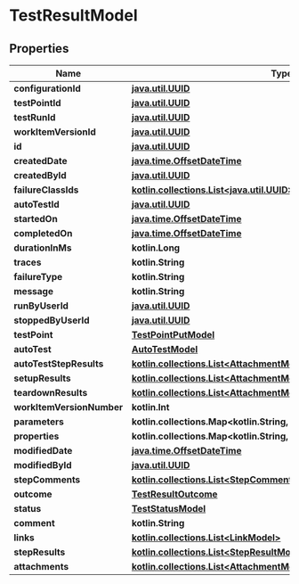 
# TestResultModel

## Properties
| Name | Type | Description | Notes |
| ------------ | ------------- | ------------- | ------------- |
| **configurationId** | [**java.util.UUID**](java.util.UUID.md) |  |  |
| **testPointId** | [**java.util.UUID**](java.util.UUID.md) |  |  |
| **testRunId** | [**java.util.UUID**](java.util.UUID.md) |  |  |
| **workItemVersionId** | [**java.util.UUID**](java.util.UUID.md) |  |  |
| **id** | [**java.util.UUID**](java.util.UUID.md) |  |  |
| **createdDate** | [**java.time.OffsetDateTime**](java.time.OffsetDateTime.md) |  |  |
| **createdById** | [**java.util.UUID**](java.util.UUID.md) |  |  |
| **failureClassIds** | [**kotlin.collections.List&lt;java.util.UUID&gt;**](java.util.UUID.md) |  |  |
| **autoTestId** | [**java.util.UUID**](java.util.UUID.md) |  |  [optional] |
| **startedOn** | [**java.time.OffsetDateTime**](java.time.OffsetDateTime.md) |  |  [optional] |
| **completedOn** | [**java.time.OffsetDateTime**](java.time.OffsetDateTime.md) |  |  [optional] |
| **durationInMs** | **kotlin.Long** |  |  [optional] |
| **traces** | **kotlin.String** |  |  [optional] |
| **failureType** | **kotlin.String** |  |  [optional] |
| **message** | **kotlin.String** |  |  [optional] |
| **runByUserId** | [**java.util.UUID**](java.util.UUID.md) |  |  [optional] |
| **stoppedByUserId** | [**java.util.UUID**](java.util.UUID.md) |  |  [optional] |
| **testPoint** | [**TestPointPutModel**](TestPointPutModel.md) |  |  [optional] |
| **autoTest** | [**AutoTestModel**](AutoTestModel.md) |  |  [optional] |
| **autoTestStepResults** | [**kotlin.collections.List&lt;AttachmentModelAutoTestStepResultsModel&gt;**](AttachmentModelAutoTestStepResultsModel.md) |  |  [optional] |
| **setupResults** | [**kotlin.collections.List&lt;AttachmentModelAutoTestStepResultsModel&gt;**](AttachmentModelAutoTestStepResultsModel.md) |  |  [optional] |
| **teardownResults** | [**kotlin.collections.List&lt;AttachmentModelAutoTestStepResultsModel&gt;**](AttachmentModelAutoTestStepResultsModel.md) |  |  [optional] |
| **workItemVersionNumber** | **kotlin.Int** |  |  [optional] |
| **parameters** | **kotlin.collections.Map&lt;kotlin.String, kotlin.String&gt;** |  |  [optional] |
| **properties** | **kotlin.collections.Map&lt;kotlin.String, kotlin.String&gt;** |  |  [optional] |
| **modifiedDate** | [**java.time.OffsetDateTime**](java.time.OffsetDateTime.md) |  |  [optional] |
| **modifiedById** | [**java.util.UUID**](java.util.UUID.md) |  |  [optional] |
| **stepComments** | [**kotlin.collections.List&lt;StepCommentModel&gt;**](StepCommentModel.md) |  |  [optional] |
| **outcome** | [**TestResultOutcome**](TestResultOutcome.md) |  |  [optional] |
| **status** | [**TestStatusModel**](TestStatusModel.md) |  |  [optional] |
| **comment** | **kotlin.String** |  |  [optional] |
| **links** | [**kotlin.collections.List&lt;LinkModel&gt;**](LinkModel.md) |  |  [optional] |
| **stepResults** | [**kotlin.collections.List&lt;StepResultModel&gt;**](StepResultModel.md) |  |  [optional] |
| **attachments** | [**kotlin.collections.List&lt;AttachmentModel&gt;**](AttachmentModel.md) |  |  [optional] |



